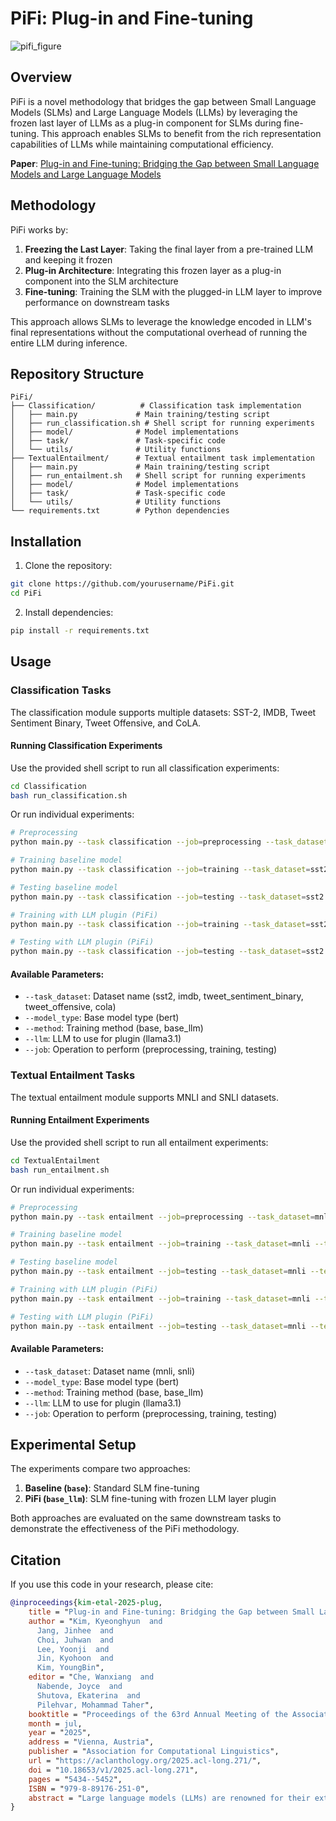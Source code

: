 # PiFi: Plug-in and Fine-tuning

![pifi_figure](https://github.com/user-attachments/assets/e73cbce8-e680-419e-a883-13d05c5e2d98)

## Overview

PiFi is a novel methodology that bridges the gap between Small Language Models (SLMs) and Large Language Models (LLMs) by leveraging the frozen last layer of LLMs as a plug-in component for SLMs during fine-tuning. This approach enables SLMs to benefit from the rich representation capabilities of LLMs while maintaining computational efficiency.

**Paper**: [Plug-in and Fine-tuning: Bridging the Gap between Small Language Models and Large Language Models](https://aclanthology.org/2025.acl-long.271/)

## Methodology

PiFi works by:
1. **Freezing the Last Layer**: Taking the final layer from a pre-trained LLM and keeping it frozen
2. **Plug-in Architecture**: Integrating this frozen layer as a plug-in component into the SLM architecture
3. **Fine-tuning**: Training the SLM with the plugged-in LLM layer to improve performance on downstream tasks

This approach allows SLMs to leverage the knowledge encoded in LLM's final representations without the computational overhead of running the entire LLM during inference.

## Repository Structure

```
PiFi/
├── Classification/          # Classification task implementation
│   ├── main.py             # Main training/testing script
│   ├── run_classification.sh # Shell script for running experiments
│   ├── model/              # Model implementations
│   ├── task/               # Task-specific code
│   └── utils/              # Utility functions
├── TextualEntailment/      # Textual entailment task implementation
│   ├── main.py             # Main training/testing script  
│   ├── run_entailment.sh   # Shell script for running experiments
│   ├── model/              # Model implementations
│   ├── task/               # Task-specific code
│   └── utils/              # Utility functions
└── requirements.txt        # Python dependencies
```

## Installation

1. Clone the repository:
```bash
git clone https://github.com/yourusername/PiFi.git
cd PiFi
```

2. Install dependencies:
```bash
pip install -r requirements.txt
```

## Usage

### Classification Tasks

The classification module supports multiple datasets: SST-2, IMDB, Tweet Sentiment Binary, Tweet Offensive, and CoLA.

#### Running Classification Experiments

Use the provided shell script to run all classification experiments:
```bash
cd Classification
bash run_classification.sh
```

Or run individual experiments:
```bash
# Preprocessing
python main.py --task classification --job=preprocessing --task_dataset=sst2 --model_type=bert

# Training baseline model
python main.py --task classification --job=training --task_dataset=sst2 --test_dataset=sst2 --model_type=bert --method=base

# Testing baseline model
python main.py --task classification --job=testing --task_dataset=sst2 --test_dataset=sst2 --model_type=bert --method=base

# Training with LLM plugin (PiFi)
python main.py --task classification --job=training --task_dataset=sst2 --test_dataset=sst2 --model_type=bert --method=base_llm --llm=llama3.1

# Testing with LLM plugin (PiFi)
python main.py --task classification --job=testing --task_dataset=sst2 --test_dataset=sst2 --model_type=bert --method=base_llm --llm=llama3.1
```

#### Available Parameters:
- `--task_dataset`: Dataset name (sst2, imdb, tweet_sentiment_binary, tweet_offensive, cola)
- `--model_type`: Base model type (bert)
- `--method`: Training method (base, base_llm)
- `--llm`: LLM to use for plugin (llama3.1)
- `--job`: Operation to perform (preprocessing, training, testing)

### Textual Entailment Tasks

The textual entailment module supports MNLI and SNLI datasets.

#### Running Entailment Experiments

Use the provided shell script to run all entailment experiments:
```bash
cd TextualEntailment
bash run_entailment.sh
```

Or run individual experiments:
```bash
# Preprocessing
python main.py --task entailment --job=preprocessing --task_dataset=mnli --model_type=bert

# Training baseline model
python main.py --task entailment --job=training --task_dataset=mnli --test_dataset=mnli --model_type=bert --method=base

# Testing baseline model  
python main.py --task entailment --job=testing --task_dataset=mnli --test_dataset=mnli --model_type=bert --method=base

# Training with LLM plugin (PiFi)
python main.py --task entailment --job=training --task_dataset=mnli --test_dataset=mnli --model_type=bert --method=base_llm --llm=llama3.1

# Testing with LLM plugin (PiFi)
python main.py --task entailment --job=testing --task_dataset=mnli --test_dataset=mnli --model_type=bert --method=base_llm --llm=llama3.1
```

#### Available Parameters:
- `--task_dataset`: Dataset name (mnli, snli)
- `--model_type`: Base model type (bert)
- `--method`: Training method (base, base_llm)
- `--llm`: LLM to use for plugin (llama3.1)
- `--job`: Operation to perform (preprocessing, training, testing)

## Experimental Setup

The experiments compare two approaches:
1. **Baseline (`base`)**: Standard SLM fine-tuning
2. **PiFi (`base_llm`)**: SLM fine-tuning with frozen LLM layer plugin

Both approaches are evaluated on the same downstream tasks to demonstrate the effectiveness of the PiFi methodology.

## Citation

If you use this code in your research, please cite:

```bibtex
@inproceedings{kim-etal-2025-plug,
    title = "Plug-in and Fine-tuning: Bridging the Gap between Small Language Models and Large Language Models",
    author = "Kim, Kyeonghyun  and
      Jang, Jinhee  and
      Choi, Juhwan  and
      Lee, Yoonji  and
      Jin, Kyohoon  and
      Kim, YoungBin",
    editor = "Che, Wanxiang  and
      Nabende, Joyce  and
      Shutova, Ekaterina  and
      Pilehvar, Mohammad Taher",
    booktitle = "Proceedings of the 63rd Annual Meeting of the Association for Computational Linguistics (Volume 1: Long Papers)",
    month = jul,
    year = "2025",
    address = "Vienna, Austria",
    publisher = "Association for Computational Linguistics",
    url = "https://aclanthology.org/2025.acl-long.271/",
    doi = "10.18653/v1/2025.acl-long.271",
    pages = "5434--5452",
    ISBN = "979-8-89176-251-0",
    abstract = "Large language models (LLMs) are renowned for their extensive linguistic knowledge and strong generalization capabilities, but their high computational demands make them unsuitable for resource-constrained environments. In contrast, small language models (SLMs) are computationally efficient but often lack the broad generalization capacity of LLMs. To bridge this gap, we propose PiFi, a novel framework that combines the strengths of both LLMs and SLMs to achieve high performance while maintaining efficiency. PiFi integrates a single frozen layer from an LLM into a SLM and fine-tunes the combined model for specific tasks, boosting performance without a significant increase in computational cost. We show that PiFi delivers consistent performance improvements across a range of natural language processing tasks, including both natural language understanding and generation. Moreover, our findings demonstrate PiFi{'}s ability to effectively leverage LLM knowledge, enhancing generalization to unseen domains and facilitating the transfer of linguistic abilities."
}
```

